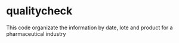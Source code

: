 # qualitycheck
This code organizate the information by date, lote and product for a pharmaceutical industry
